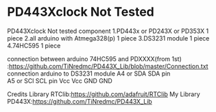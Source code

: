 # PD443Xclock Not Tested
PD443Xclock Not tested
component 
1.PD443x or PD243X or PD353X          1 piece
2.all arduino with Atmega328(p)       1 piece
3.DS3231 module                       1 piece
4.74HC595                             1 piece

connection between arduino 74HC595 and PDXXXX(from 1st)
:https://github.com/TiNredmc/PD443X_Lib/blob/master/Connection.txt
connection 
arduino      to DS3231 module
A4 or SDA       SDA pin   
A5 or SCl       SCL pin
Vcc             Vcc
GND             GND


Credits Library 
RTClib:https://github.com/adafruit/RTClib
My Library
PD443X:https://github.com/TiNredmc/PD443X_Lib
